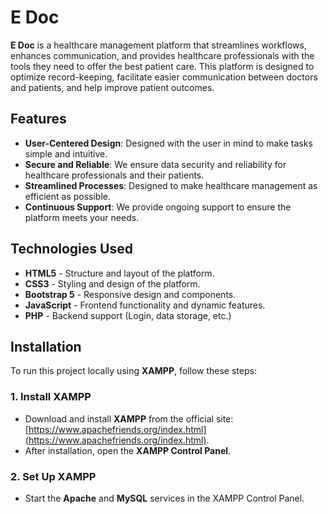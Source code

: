 # E Doc

**E Doc** is a healthcare management platform that streamlines workflows, enhances communication, and provides healthcare professionals with the tools they need to offer the best patient care. This platform is designed to optimize record-keeping, facilitate easier communication between doctors and patients, and help improve patient outcomes.

## Features

- **User-Centered Design**: Designed with the user in mind to make tasks simple and intuitive.
- **Secure and Reliable**: We ensure data security and reliability for healthcare professionals and their patients.
- **Streamlined Processes**: Designed to make healthcare management as efficient as possible.
- **Continuous Support**: We provide ongoing support to ensure the platform meets your needs.

## Technologies Used

- **HTML5** - Structure and layout of the platform.
- **CSS3** - Styling and design of the platform.
- **Bootstrap 5** - Responsive design and components.
- **JavaScript** - Frontend functionality and dynamic features.
- **PHP** - Backend support (Login, data storage, etc.)

## Installation

To run this project locally using **XAMPP**, follow these steps:

### 1. Install XAMPP

- Download and install **XAMPP** from the official site: [https://www.apachefriends.org/index.html](https://www.apachefriends.org/index.html).
- After installation, open the **XAMPP Control Panel**.

### 2. Set Up XAMPP

- Start the **Apache** and **MySQL** services in the XAMPP Control Panel.

